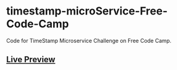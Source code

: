 # timestamp-microService-Free-Code-Camp

Code for TimeStamp Microservice Challenge on Free Code Camp.

## [Live Preview](https://murmuring-waters-37174.herokuapp.com/)